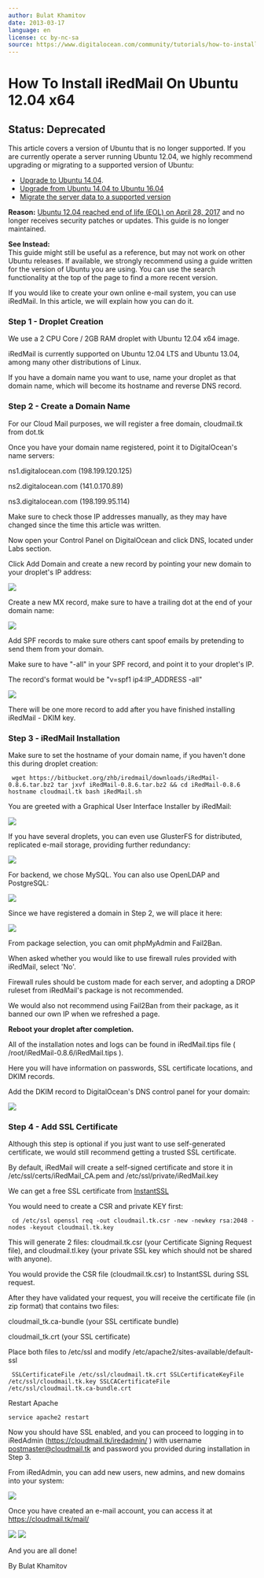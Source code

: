 ```yaml
---
author: Bulat Khamitov
date: 2013-03-17
language: en
license: cc by-nc-sa
source: https://www.digitalocean.com/community/tutorials/how-to-install-iredmail-on-ubuntu-12-04-x64
---
```


# How To Install iRedMail On Ubuntu 12.04 x64

## **Status:** Deprecated

This article covers a version of Ubuntu that is no longer supported. If you are currently operate a server running Ubuntu 12.04, we highly recommend upgrading or migrating to a supported version of Ubuntu:

- [Upgrade to Ubuntu 14.04](how-to-upgrade-ubuntu-12-04-lts-to-ubuntu-14-04-lts).
- [Upgrade from Ubuntu 14.04 to Ubuntu 16.04](how-to-upgrade-to-ubuntu-16-04-lts)
- [Migrate the server data to a supported version](how-to-migrate-linux-servers-part-1-system-preparation)

**Reason:** [Ubuntu 12.04 reached end of life (EOL) on April 28, 2017](https://lists.ubuntu.com/archives/ubuntu-announce/2017-March/000218.html) and no longer receives security patches or updates. This guide is no longer maintained.

**See Instead:**  
 This guide might still be useful as a reference, but may not work on other Ubuntu releases. If available, we strongly recommend using a guide written for the version of Ubuntu you are using. You can use the search functionality at the top of the page to find a more recent version.

If you would like to create your own online e-mail system, you can use iRedMail. In this article, we will explain how you can do it.

### Step 1 - Droplet Creation 

We use a 2 CPU Core / 2GB RAM droplet with Ubuntu 12.04 x64 image.

iRedMail is currently supported on Ubuntu 12.04 LTS and Ubuntu 13.04, among many other distributions of Linux.

If you have a domain name you want to use, name your droplet as that domain name, which will become its hostname and reverse DNS record.

### Step 2 - Create a Domain Name 

For our Cloud Mail purposes, we will register a free domain, cloudmail.tk from dot.tk

Once you have your domain name registered, point it to DigitalOcean's name servers:

ns1.digitalocean.com (198.199.120.125)

ns2.digitalocean.com (141.0.170.89)

ns3.digitalocean.com (198.199.95.114)

Make sure to check those IP addresses manually, as they may have changed since the time this article was written.

Now open your Control Panel on DigitalOcean and click DNS, located under Labs section.

Click Add Domain and create a new record by pointing your new domain to your droplet's IP address:

 ![](https://raw.githubusercontent.com/opendocs-md/do-tutorials-images/master/img/community/DO-DNS-Create.png)

Create a new MX record, make sure to have a trailing dot at the end of your domain name:

 ![](https://raw.githubusercontent.com/opendocs-md/do-tutorials-images/master/img/community/DO-DNS-Create2.png)

Add SPF records to make sure others cant spoof emails by pretending to send them from your domain.

Make sure to have "-all" in your SPF record, and point it to your droplet's IP.

The record's format would be "v=spf1 ip4:IP\_ADDRESS -all"

 ![](https://raw.githubusercontent.com/opendocs-md/do-tutorials-images/master/img/community/DO-DNS-Create3.png)

There will be one more record to add after you have finished installing iRedMail - DKIM key.

### Step 3 - iRedMail Installation 

Make sure to set the hostname of your domain name, if you haven't done this during droplet creation:

     wget https://bitbucket.org/zhb/iredmail/downloads/iRedMail-0.8.6.tar.bz2 tar jxvf iRedMail-0.8.6.tar.bz2 && cd iRedMail-0.8.6 hostname cloudmail.tk bash iRedMail.sh 

You are greeted with a Graphical User Interface Installer by iRedMail:

 ![](https://raw.githubusercontent.com/opendocs-md/do-tutorials-images/master/img/community/Ubuntu1210-Cloudmail2.png)

If you have several droplets, you can even use GlusterFS for distributed, replicated e-mail storage, providing further redundancy:

 ![](https://raw.githubusercontent.com/opendocs-md/do-tutorials-images/master/img/community/Ubuntu1210-Cloudmail3.png)

For backend, we chose MySQL. You can also use OpenLDAP and PostgreSQL:

 ![](https://raw.githubusercontent.com/opendocs-md/do-tutorials-images/master/img/community/Ubuntu1210-Cloudmail4.png)

Since we have registered a domain in Step 2, we will place it here:

 ![](https://raw.githubusercontent.com/opendocs-md/do-tutorials-images/master/img/community/Ubuntu1210-Cloudmail5.png)

From package selection, you can omit phpMyAdmin and Fail2Ban.

When asked whether you would like to use firewall rules provided with iRedMail, select 'No'.

Firewall rules should be custom made for each server, and adopting a DROP ruleset from iRedMail's package is not recommended.

We would also not recommend using Fail2Ban from their package, as it banned our own IP when we refreshed a page.

**Reboot your droplet after completion.**

All of the installation notes and logs can be found in iRedMail.tips file ( /root/iRedMail-0.8.6/iRedMail.tips ).

Here you will have information on passwords, SSL certificate locations, and DKIM records.

Add the DKIM record to DigitalOcean's DNS control panel for your domain:

 ![](https://raw.githubusercontent.com/opendocs-md/do-tutorials-images/master/img/community/DO-DNS-Create4.png)
### Step 4 - Add SSL Certificate

Although this step is optional if you just want to use self-generated certificate, we would still recommend getting a trusted SSL certificate.

By default, iRedMail will create a self-signed certificate and store it in /etc/ssl/certs/iRedMail\_CA.pem and /etc/ssl/private/iRedMail.key

We can get a free SSL certificate from [InstantSSL](http://www.instantssl.com/ssl-certificate-products/free-ssl-certificate.html)

You would need to create a CSR and private KEY first:

     cd /etc/ssl openssl req -out cloudmail.tk.csr -new -newkey rsa:2048 -nodes -keyout cloudmail.tk.key 

This will generate 2 files: cloudmail.tk.csr (your Certificate Signing Request file), and cloudmail.tl.key (your private SSL key which should not be shared with anyone).

You would provide the CSR file (cloudmail.tk.csr) to InstantSSL during SSL request.

After they have validated your request, you will receive the certificate file (in zip format) that contains two files:

cloudmail\_tk.ca-bundle (your SSL certificate bundle)

cloudmail\_tk.crt (your SSL certificate)

Place both files to /etc/ssl and modify /etc/apache2/sites-available/default-ssl

     SSLCertificateFile /etc/ssl/cloudmail.tk.crt SSLCertificateKeyFile /etc/ssl/cloudmail.tk.key SSLCACertificateFile /etc/ssl/cloudmail.tk.ca-bundle.crt 

Restart Apache

    service apache2 restart

Now you should have SSL enabled, and you can proceed to logging in to iRedAdmin (https://cloudmail.tk/iredadmin/ ) with username postmaster@cloudmail.tk and password you provided during installation in Step 3.

From iRedAdmin, you can add new users, new admins, and new domains into your system:

 ![](https://raw.githubusercontent.com/opendocs-md/do-tutorials-images/master/img/community/Ubuntu1210-iRedAdmin.png)

Once you have created an e-mail account, you can access it at https://cloudmail.tk/mail/

 ![](https://raw.githubusercontent.com/opendocs-md/do-tutorials-images/master/img/community/cloudmail-Mail.png) ![](https://raw.githubusercontent.com/opendocs-md/do-tutorials-images/master/img/community/cloudmail-Mail2.png)

And you are all done!

By Bulat Khamitov
